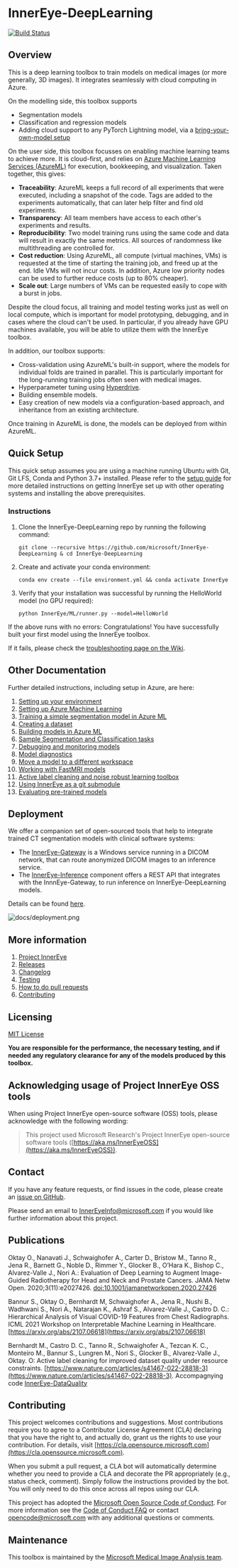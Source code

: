 # InnerEye-DeepLearning

[![Build Status](https://innereye.visualstudio.com/InnerEye/_apis/build/status/InnerEye-DeepLearning/InnerEye-DeepLearning-PR?branchName=main)](https://innereye.visualstudio.com/InnerEye/_build?definitionId=112&branchName=main)

## Overview

This is a deep learning toolbox to train models on medical images (or more generally, 3D images).
It integrates seamlessly with cloud computing in Azure.

On the modelling side, this toolbox supports

- Segmentation models
- Classification and regression models
- Adding cloud support to any PyTorch Lightning model, via a [bring-your-own-model setup](docs/bring_your_own_model.md)

On the user side, this toolbox focusses on enabling machine learning teams to achieve more. It is cloud-first, and
relies on [Azure Machine Learning Services (AzureML)](https://docs.microsoft.com/en-gb/azure/machine-learning/) for execution,
bookkeeping, and visualization. Taken together, this gives:

- **Traceability**: AzureML keeps a full record of all experiments that were executed, including a snapshot of
the code. Tags are added to the experiments automatically, that can later help filter and find old experiments.
- **Transparency**: All team members have access to each other's experiments and results.
- **Reproducibility**: Two model training runs using the same code and data will result in exactly the same metrics. All
 sources of randomness like multithreading are controlled for.
- **Cost reduction**: Using AzureML, all compute (virtual machines, VMs) is requested at the time of starting the
training job, and freed up at the end. Idle VMs will not incur costs. In addition, Azure low priority
nodes can be used to further reduce costs (up to 80% cheaper).
- **Scale out**: Large numbers of VMs can be requested easily to cope with a burst in jobs.

Despite the cloud focus, all training and model testing works just as well on local compute, which is important for
model prototyping, debugging, and in cases where the cloud can't be used. In particular, if you already have GPU
machines available, you will be able to utilize them with the InnerEye toolbox.

In addition, our toolbox supports:

- Cross-validation using AzureML's built-in support, where the models for
individual folds are trained in parallel. This is particularly important for the long-running training jobs
often seen with medical images.
- Hyperparameter tuning using
[Hyperdrive](https://docs.microsoft.com/en-us/azure/machine-learning/how-to-tune-hyperparameters).
- Building ensemble models.
- Easy creation of new models via a configuration-based approach, and inheritance from an existing
architecture.

Once training in AzureML is done, the models can be deployed from within AzureML.

## Quick Setup

This quick setup assumes you are using a machine running Ubuntu with Git, Git LFS, Conda and Python 3.7+ installed. Please refer to the [setup guide](docs/environment.md) for more detailed instructions on getting InnerEye set up with other operating systems and installing the above prerequisites.

### Instructions

1. Clone the InnerEye-DeepLearning repo by running the following command:

   ```shell
   git clone --recursive https://github.com/microsoft/InnerEye-DeepLearning & cd InnerEye-DeepLearning
   ```

2. Create and activate your conda environment:

   ```shell
   conda env create --file environment.yml && conda activate InnerEye
   ```

3. Verify that your installation was successful by running the HelloWorld model (no GPU required):

   ```shell
   python InnerEye/ML/runner.py --model=HelloWorld
   ```

If the above runs with no errors: Congratulations! You have successfully built your first model using the InnerEye toolbox.

If it fails, please check the
[troubleshooting page on the Wiki](https://github.com/microsoft/InnerEye-DeepLearning/wiki/Issues-with-code-setup-and-the-HelloWorld-model).

## Other Documentation

Further detailed instructions, including setup in Azure, are here:

1. [Setting up your environment](docs/environment.md)
1. [Setting up Azure Machine Learning](docs/setting_up_aml.md)
1. [Training a simple segmentation model in Azure ML](docs/hello_world_model.md)
1. [Creating a dataset](docs/creating_dataset.md)
1. [Building models in Azure ML](docs/building_models.md)
1. [Sample Segmentation and Classification tasks](docs/sample_tasks.md)
1. [Debugging and monitoring models](docs/debugging_and_monitoring.md)
1. [Model diagnostics](docs/model_diagnostics.md)
1. [Move a model to a different workspace](docs/move_model.md)
1. [Working with FastMRI models](docs/fastmri.md)
1. [Active label cleaning and noise robust learning toolbox](https://github.com/microsoft/InnerEye-DeepLearning/blob/1606729c7a16e1bfeb269694314212b6e2737939/InnerEye-DataQuality/README.md)
1. [Using InnerEye as a git submodule](docs/innereye_as_submodule.md)
1. [Evaluating pre-trained models](docs/hippocampus_model.md)

## Deployment

We offer a companion set of open-sourced tools that help to integrate trained CT segmentation models with clinical
software systems:

- The [InnerEye-Gateway](https://github.com/microsoft/InnerEye-Gateway) is a Windows service running in a DICOM network,
that can route anonymized DICOM images to an inference service.
- The [InnerEye-Inference](https://github.com/microsoft/InnerEye-Inference) component offers a REST API that integrates
with the InnnEye-Gateway, to run inference on InnerEye-DeepLearning models.

Details can be found [here](docs/deploy_on_aml.md).

![docs/deployment.png](docs/deployment.png)

## More information

1. [Project InnerEye](https://www.microsoft.com/en-us/research/project/medical-image-analysis/)
1. [Releases](docs/releases.md)
1. [Changelog](CHANGELOG.md)
1. [Testing](docs/testing.md)
1. [How to do pull requests](docs/pull_requests.md)
1. [Contributing](docs/contributing.md)

## Licensing

[MIT License](/LICENSE)

**You are responsible for the performance, the necessary testing, and if needed any regulatory clearance for
 any of the models produced by this toolbox.**

## Acknowledging usage of Project InnerEye OSS tools

When using Project InnerEye open-source software (OSS) tools, please acknowledge with the following wording:

> This project used Microsoft Research's Project InnerEye open-source software tools ([https://aka.ms/InnerEyeOSS](https://aka.ms/InnerEyeOSS)).

## Contact

If you have any feature requests, or find issues in the code, please create an
[issue on GitHub](https://github.com/microsoft/InnerEye-DeepLearning/issues).

Please send an email to InnerEyeInfo@microsoft.com if you would like further information about this project.

## Publications

Oktay O., Nanavati J., Schwaighofer A., Carter D., Bristow M., Tanno R., Jena R., Barnett G., Noble D., Rimmer Y., Glocker B., O’Hara K., Bishop C., Alvarez-Valle J., Nori A.: Evaluation of Deep Learning to Augment Image-Guided Radiotherapy for Head and Neck and Prostate Cancers. JAMA Netw Open. 2020;3(11):e2027426. [doi:10.1001/jamanetworkopen.2020.27426](https://pubmed.ncbi.nlm.nih.gov/33252691/)

Bannur S., Oktay O., Bernhardt M, Schwaighofer A., Jena R., Nushi B., Wadhwani S., Nori A., Natarajan K., Ashraf S., Alvarez-Valle J., Castro D. C.: Hierarchical Analysis of Visual COVID-19 Features from Chest Radiographs. ICML 2021 Workshop on Interpretable Machine Learning in Healthcare. [https://arxiv.org/abs/2107.06618](https://arxiv.org/abs/2107.06618)

Bernhardt M., Castro D. C., Tanno R., Schwaighofer A., Tezcan K. C., Monteiro M., Bannur S., Lungren M., Nori S., Glocker B., Alvarez-Valle J., Oktay. O: Active label cleaning for improved dataset quality under resource constraints. [https://www.nature.com/articles/s41467-022-28818-3](https://www.nature.com/articles/s41467-022-28818-3). Accompagnying code [InnerEye-DataQuality](https://github.com/microsoft/InnerEye-DeepLearning/blob/1606729c7a16e1bfeb269694314212b6e2737939/InnerEye-DataQuality/README.md)

## Contributing

This project welcomes contributions and suggestions.  Most contributions require you to agree to a
Contributor License Agreement (CLA) declaring that you have the right to, and actually do, grant us
the rights to use your contribution. For details, visit [https://cla.opensource.microsoft.com](https://cla.opensource.microsoft.com).

When you submit a pull request, a CLA bot will automatically determine whether you need to provide
a CLA and decorate the PR appropriately (e.g., status check, comment). Simply follow the instructions
provided by the bot. You will only need to do this once across all repos using our CLA.

This project has adopted the [Microsoft Open Source Code of Conduct](https://opensource.microsoft.com/codeofconduct/).
For more information see the [Code of Conduct FAQ](https://opensource.microsoft.com/codeofconduct/faq/) or
contact [opencode@microsoft.com](mailto:opencode@microsoft.com) with any additional questions or comments.

## Maintenance

This toolbox is maintained by the [Microsoft Medical Image Analysis team](https://www.microsoft.com/en-us/research/project/medical-image-analysis/).
